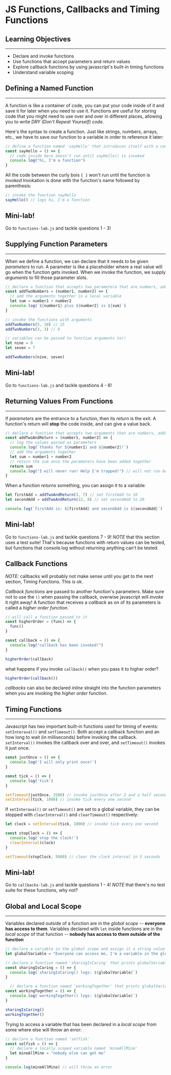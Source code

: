 # JS Functions, Callbacks and Timing Functions

## Learning Objectives
___

* Declare and invoke functions
* Use functions that accept parameters and return values
* Explore callback functions by using javascript's built-in timing functions
* Understand variable scoping

## Defining a Named Function
___

A function is like a container of code, you can put your code inside of it and save it for later when you need to use it. Functions are useful for storing code that you might need to use over and over in different places, allowing you to write *DRY (Don't Repeat Yourself) code*.

Here's the syntax to create a function. Just like strings, numbers, arrays, etc., we have to save our function to a variable in order to reference it later:
```javascript
// define a function named 'sayHello' that introduces itself with a console log
const sayHello = () => {
  // code inside here doesn't run until sayHello() is invoked
  console.log("hi, I'm a function")
}
```
All the code between the curly bois `{ }` won't run until the function is *invoked* Invokation is done with the function's name followed by parenthesis:

```javascript
// invoke the function sayHello
sayHello() // logs hi, I'm a function
```

## Mini-lab!
Go to `functions-lab.js` and tackle questions 1 - 3!

## Supplying Function Parameters 
___

When we define a function, we can declare that it needs to be given *parameters* to run. A parameter is like a placeholder where a real value will go when the function gets invoked. When we invoke the function, we supply *arguments* to fill those parameter slots. 

```javascript
// declare a function that accepts two parametera that are numbers, adds them, and logs the sum
const addTwoNumbers = (number1, number2) => {
  // add the arguments together in a local variable
  let sum = number1 + number2
  console.log(`${number1} plus ${number2} is ${sum}`)
}

// invoke the functions with arguments
addTwoNumbers(5, 10) // 15
addTwoNumbers(3, 3) // 6

// variables can be passed to function arguments to!!
let nine = 9
let seven = 7

addTwoNumbers(nine, seven)
```

## Mini-lab!
Go to `functions-lab.js` and tackle questions 4 - 6!

## Returning Values From Functions
---

If *parameters* are the entrance to a function, then its *return* is the exit. A function's return will **stop** the code inside, and can give a value back.

```javascript
// declare a function that accepts two arguments that are numbers, adds them, and returns the sum
const addTwoAndReturn = (number1, number2) => {
  // log the values passed as parameters
  console.log(`thanks for ${number1} and ${number2}!`)
  // add the arguments together
  let sum = number1 + number2
  // return the sum once the parameters have been added together
  return sum
  console.log("I will never run! Help I'm trapped!") // will not run because it is after the return
}
```

When a function *returns* something, you can assign it to a variable:

```javascript
let firstAdd = addTwoAndReturn(3, 7) // set firstAdd to 10
let secondAdd = addTwoAndReturn(12, 8) // set secondAdd to 20

console.log(`firstAdd is: ${firstAdd} and secondAdd is ${secondAdd}`)
```

## Mini-lab!
Go to `functions-lab.js` and tackle questions 7 - 9!
*NOTE* that this section uses a test suite! That's because functions with return values can be tested, but functions that console.log without returning anything can't be tested.

## Callback Functions

*NOTE*: callbacks will probably not make sense until you get to the next section, Timing Functions. This is ok.

*Callback functions* are passed to another function's parameters. Make sure not to use the `()` when passing the callback, overwise javascript will *invoke* it right away! A function that receives a *callback* as on of its parameters is called a *higher order function*.`

```javascript
// will call a function passed to it
const higherOrder = (func) => {
  func()
} 

const callback = () => {
  console.log("callback has been invoked!")
}

higherOrder(callback)
```

what happens if you invoke `callback()` when you pass it to higher order?

```javascript
higherOrder(callback())
```

*callbacks* can also be declared *inline* straight into the function parameters when you are invoking the *higher order* function.


## Timing Functions
---

Javascript has two important built-in functions used for timing of events: `setInteraval()` and `setTimeout()`. Both accept a callback function and an how long to wait (in milliseconds) before invoking the callback. `setInterval()` invokes the callback over and over, and `setTimeout()` invokes it just once.

```javascript
const justOnce = () => {
  console.log('I will only print once!')
}

const tick = () => {
  console.log('tick')
}

setTimeout(justOnce, 2500) // invoke justOnce after 2 and a half seconds
setInterval(tick, 1000) // invoke tick every one second
```

If `setInteraval()` or `setTimeout()` are set to a global variable, they can be stopped with `clearInterval()` and `clearTimeout()` respectively:

```javascript
let clock = setInterval(tick, 1000) // invoke tick every one second

const stopClock = () => {
  console.log('stop the clock!')
  clearInterval(clock)
}

setTimeout(stopClock, 5000) // clear the clock interval in 5 seconds
```

## Mini-lab!
Go to `callbacks-lab.js` and tackle questions 1 - 4! *NOTE* that there's no test suite for these functions, why not?


## Global and Local Scope
___

Variables declared outside of a function are in the *global scope* -- **everyone has access to them**. Variables declared with `let` inside functions are in the *local scope* of that function -- **nobody has access to them outside of the function**

```javascript 
// declare a variable in the global scope and assign it a string value
let globalVariable = "Everyone can access me, I'm a variable in the global scope!"

// declare a function named 'sharingIsCaring' that prints globalVariable
const sharingIsCaring = () => {
  console.log(`sharingIsCaring() logs: ${globalVariable}`)
}

  // declare a function named 'workingTogether' that prints globalVariable
const workingTogether = () => {
  console.log(`workingTogether() logs: ${globalVariable}`)
}

sharingIsCaring() 
workingTogether()
```

Trying to access a variable that has been declared in a *local scope* from some where else will throw an error:

```javascript
// declare a function named 'selfish'
const selfish = () => {
  // declare a locally scoped variable named 'mineAllMine'
  let mineAllMine = "nobody else can get me"
}

console.log(mineAllMine) // will throw an error
```
